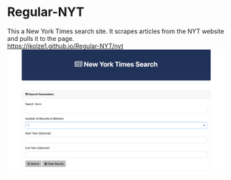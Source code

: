 # Regular-NYT
This a New York Times search site. It scrapes articles from the NYT website and pulls it to the page. <br>
https://jkolze1.github.io/Regular-NYT/nyt <br>
![Home](/img/photo.png 'Screenshot')
